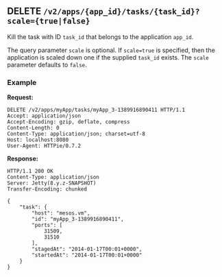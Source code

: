 ## DELETE `/v2/apps/{app_id}/tasks/{task_id}?scale={true|false}`

Kill the task with ID `task_id` that belongs to the application `app_id`.

The query parameter `scale` is optional.  If `scale=true` is specified, then the application is scaled down one if the supplied `task_id` exists.  The `scale` parameter defaults to `false`.

### Example

**Request:**

```
DELETE /v2/apps/myApp/tasks/myApp_3-1389916890411 HTTP/1.1
Accept: application/json
Accept-Encoding: gzip, deflate, compress
Content-Length: 0
Content-Type: application/json; charset=utf-8
Host: localhost:8080
User-Agent: HTTPie/0.7.2
```

**Response:**

```
HTTP/1.1 200 OK
Content-Type: application/json
Server: Jetty(8.y.z-SNAPSHOT)
Transfer-Encoding: chunked

{
    "task": {
        "host": "mesos.vm", 
        "id": "myApp_3-1389916890411", 
        "ports": [
            31509, 
            31510
        ], 
        "stagedAt": "2014-01-17T00:01+0000", 
        "startedAt": "2014-01-17T00:01+0000"
    }
}
```
